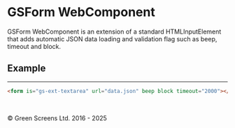 # GSForm WebComponent
 
GSForm WebComponent is an extension of a standard HTMLInputElement that adds automatic JSON data loading and validation flag such as beep, timeout and block.
 
## Example
---
 
```html
<form is="gs-ext-textarea" url="data.json" beep block timeout="2000"></form>
```

<br>

&copy; Green Screens Ltd. 2016 - 2025
